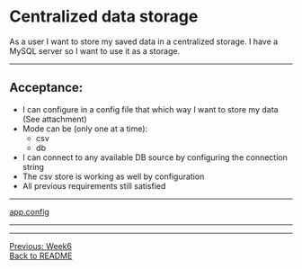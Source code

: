 # Centralized data storage

As a user I want to store my saved data in a centralized storage. I have a MySQL server so I want to use it as a storage.

-------------

## Acceptance:

* I can configure in a config file that which way I want to store my data (See attachment)
* Mode can be (only one at a time):
  * csv
  * db
* I can connect to any available DB source by configuring the connection string
* The csv store is working as well by configuration
* All previous requirements still satisfied

------------

[app.config](app.config)

-------------------------------------------------------
-------------------------------------------------------

[Previous: Week6](OrdersWeek6.md)  
[Back to README](../README.md)
